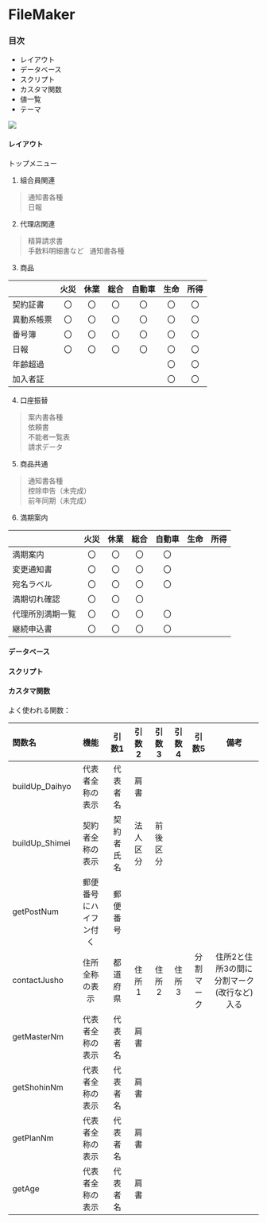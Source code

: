 # FileMaker

### 目次
- レイアウト
- データベース
- スクリプト
- カスタマ関数
- 値一覧
- テーマ

![](http://www.filemaker.com/jp/purchase/resellers/images/filemakerpro16advanced_icon.jpg)

#### レイアウト
トップメニュー  
1. 組合員関連
> 通知書各種  
> 日報
2. 代理店関連
> 精算請求書  
> 手数料明細書など  
> 通知書各種  
3. 商品  

|   | 火災 | 休業 | 総合 | 自動車 | 生命 | 所得 |
|:-------|:-------:|:-------:|:-------:|:-------:|:-------:|:-------:|
| 契約証書 | 〇 | 〇 | 〇 | 〇 | 〇 | 〇 |
| 異動系帳票 | 〇 | 〇 | 〇 | 〇 | 〇 | 〇 |
| 番号簿 | 〇 | 〇 | 〇 | 〇 | 〇 | 〇 |
| 日報 | 〇 | 〇 | 〇 | 〇 | 〇 | 〇 |
| 年齢超過 |   |   |   |   | 〇 | 〇 |
| 加入者証 |   |   |   |   | 〇 | 〇 |

4. 口座振替  
> 案内書各種  
> 依頼書  
> 不能者一覧表  
> 請求データ  
5. 商品共通  
> 通知書各種  
> 控除申告（未完成）  
> 前年同期（未完成）  
6. 満期案内  

|   | 火災 | 休業 | 総合 | 自動車 | 生命 | 所得 |
|:-------|:-------:|:-------:|:-------:|:-------:|:-------:|:-------:|
| 満期案内 | 〇 | 〇 | 〇 | 〇 |   |   |
| 変更通知書 | 〇 | 〇 | 〇 | 〇 |   |   |
| 宛名ラベル | 〇 | 〇 | 〇 | 〇 |   |   |
| 満期切れ確認 | 〇 | 〇 | 〇 |   |   |   |
| 代理所別満期一覧 | 〇 | 〇 | 〇 | 〇 |   |   |
| 継続申込書 | 〇 | 〇 | 〇 | 〇 |   |   |



#### データベース  

#### スクリプト  

#### カスタマ関数  
よく使われる関数：

| 関数名 | 機能 | 引数1 | 引数2 | 引数3 | 引数4 | 引数5 | 備考 |
|:-------|:-------:|:-------:|:-------:|:-------:|:-------:|:-------:|:-------:|
| buildUp_Daihyo | 代表者全称の表示 | 代表者名 | 肩書 |   |   |   |   |
| buildUp_Shimei | 契約者全称の表示 | 契約者氏名 | 法人区分 | 前後区分 |   |   |   |
| getPostNum | 郵便番号にハイフン付く | 郵便番号 |   |   |   |   |   |
| contactJusho | 住所全称の表示 | 都道府県 | 住所1 | 住所2 | 住所3 | 分割マーク | 住所2と住所3の間に分割マーク(改行など)入る |
| getMasterNm | 代表者全称の表示 | 代表者名 | 肩書 |   |   |   |   |
| getShohinNm | 代表者全称の表示 | 代表者名 | 肩書 |   |   |   |   |
| getPlanNm | 代表者全称の表示 | 代表者名 | 肩書 |   |   |   |   |
| getAge | 代表者全称の表示 | 代表者名 | 肩書 |   |   |   |   |






